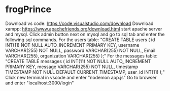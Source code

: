 # frogPrince
Download vs code: https://code.visualstudio.com/download 
Download xampp: https://www.apachefriends.org/download.html
start apache server and mysql.
Click admin button next on mysql and go to sql tab and enter the following sql commands. For the users table: "CREATE TABLE users (
  id INT(11) NOT NULL AUTO_INCREMENT PRIMARY KEY,
  username VARCHAR(255) NOT NULL,
  password VARCHAR(255) NOT NULL,
  Email VARCHAR(255),
  organization VARCHAR(255)
);"
For the messages table: "CREATE TABLE messages (
  id INT(11) NOT NULL AUTO_INCREMENT PRIMARY KEY,
  message VARCHAR(255) NOT NULL,
  timestamp TIMESTAMP NOT NULL DEFAULT CURRENT_TIMESTAMP,
  user_id INT(11)
);"
Click new terminal in vscode and enter "nodemon app.js"
Go to browser and enter "localhost:3000/login"
